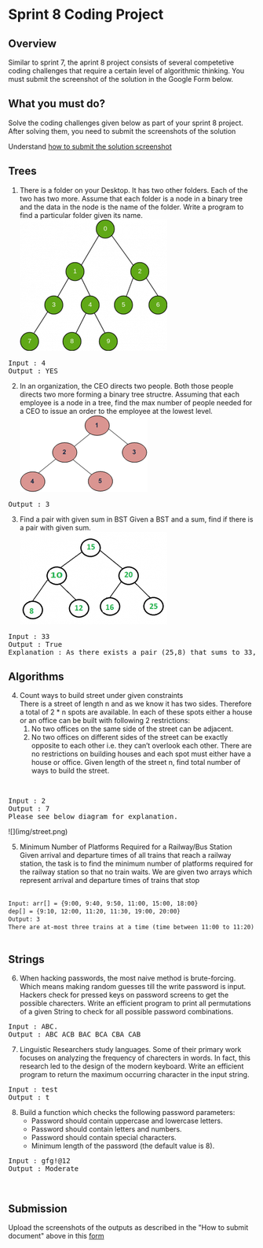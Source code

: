 # Sprint 8 Coding Project

## Overview
Similar to sprint 7, the aprint 8 project consists of several competetive coding challenges that require a certain level of algorithmic thinking. You must submit the screenshot of the solution in the Google Form below.

## What you must do?

Solve the coding challenges given below as part of your sprint 8 project.
After solving them, you need to submit the screenshots of the solution

Understand [how to submit the solution screenshot](https://github.com/greyatom-school/the-minerva-project/blob/master/FEWD/sprint_7/Coding%20Assignment/Submit_Instructions.md)

## Trees
1. There is a folder on your Desktop. It has two other folders. Each of the two has two more. Assume that each folder is a node in a binary tree and the data in the node is the name of the folder. Write a program to find a particular folder given its name.<br>
![](img/tree.png)
<pre>
Input : 4
Output : YES
</pre>
2. In an organization, the CEO directs two people. Both those people directs two more forming a binary tree structre. Assuming that each employee is a node in a tree, find the max number of people needed for a CEO to issue an order to the employee at the lowest level.<br>
![](img/tree_2.gif)
<pre>
Output : 3
</pre>

3. Find a pair with given sum in BST
Given a  BST and a sum, find if there is a pair with given sum.<br>
![](img/tree_3.png)
<pre>
Input : 33
Output : True
Explanation : As there exists a pair (25,8) that sums to 33, return true
</pre>
## Algorithms

4. Count ways to build street under given constraints<br>
There is a street of length n and as we know it has two sides. Therefore a total of 2 * n spots are available. In each of these spots either a house or an office can be built with following 2 restrictions:
	1. No two offices on the same side of the street can be adjacent.
	2. No two offices on different sides of the street can be exactly opposite to each other i.e. they can’t overlook each other.
	There are no restrictions on building houses and each spot must either have a house or office.
	Given length of the street n, find total number of ways to build the street.
<br>
<pre>
Input : 2
Output : 7
Please see below diagram for explanation.
</pre>
![](img/street.png)

5. Minimum Number of Platforms Required for a Railway/Bus Station<br>
Given arrival and departure times of all trains that reach a railway station, the task is to find the minimum number of platforms required for the railway station so that no train waits.
We are given two arrays which represent arrival and departure times of trains that stop
<pre><code>
Input: arr[] = {9:00, 9:40, 9:50, 11:00, 15:00, 18:00}
dep[] = {9:10, 12:00, 11:20, 11:30, 19:00, 20:00}
Output: 3
There are at-most three trains at a time (time between 11:00 to 11:20)<br>
</code></pre>

## Strings

6. When hacking passwords, the most naive method is brute-forcing. Which means making random guesses till the write password is input. Hackers check for pressed keys on password screens to get the possible charecters. Write an efficient program to print all permutations of a given String to check for all possible password combinations.
<pre>
Input : ABC.
Output : ABC ACB BAC BCA CBA CAB
</pre>
7. Linguistic Researchers study languages. Some of their primary work focuses on analyzing the frequency of charecters in words. In fact, this research led to the design of the modern keyboard. Write an efficient program to return the maximum occurring character in the input string.
<pre>
Input : test
Output : t
</pre>

8. Build a function which checks the following password parameters:
	-   Password should contain uppercase and lowercase letters.
	-   Password should contain letters and numbers.
	-   Password should contain special characters.
	-   Minimum length of the password (the default value is 8).
<pre>
Input : gfg!@12
Output : Moderate
</pre>
<br>

## Submission

Upload the screenshots of the outputs as described in the "How to submit document" above in this [form](https://forms.gle/N9KBMvH9dhmLmzHg6)
